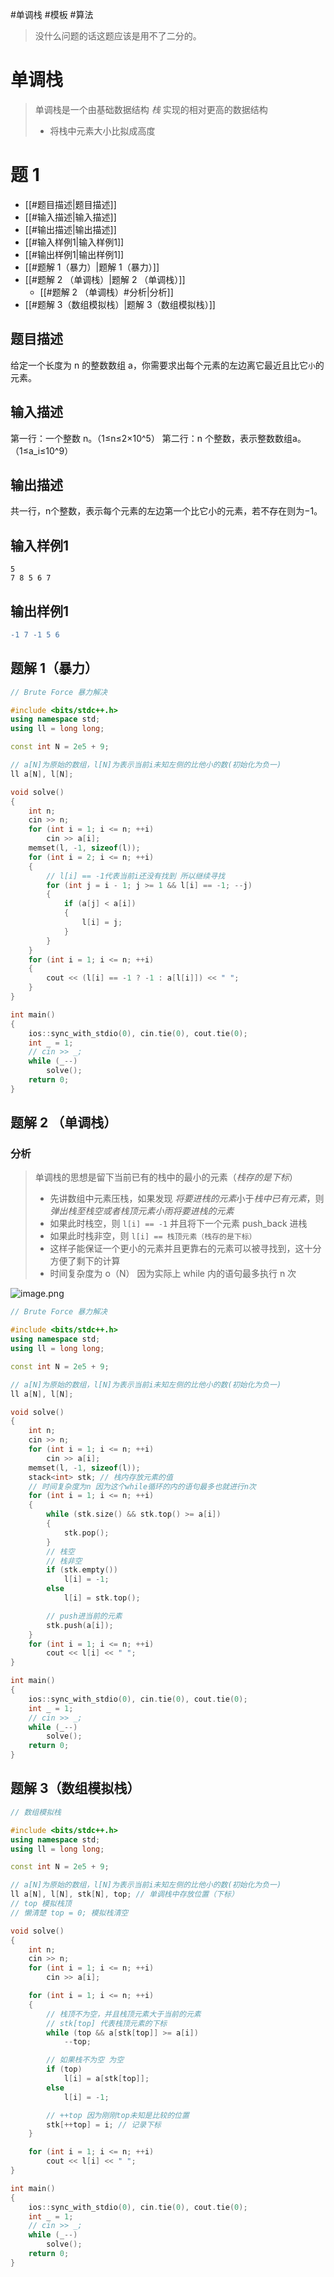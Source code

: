 #单调栈 #模板 #算法 

> 没什么问题的话这题应该是用不了二分的。

# 单调栈
> 单调栈是一个由基础数据结构 *栈* 实现的相对更高的数据结构
> - 将栈中元素大小比拟成高度
# 题 1
- [[#题目描述|题目描述]]
- [[#输入描述|输入描述]]
- [[#输出描述|输出描述]]
- [[#输入样例1|输入样例1]]
- [[#输出样例1|输出样例1]]
- [[#题解 1（暴力）|题解 1（暴力）]]
- [[#题解 2 （单调栈）|题解 2 （单调栈）]]
	- [[#题解 2 （单调栈）#分析|分析]]
- [[#题解 3（数组模拟栈）|题解 3（数组模拟栈）]]


## 题目描述


给定一个长度为 n 的整数数组 a，你需要求出每个元素的左边离它最近且比它`小`的元素。

## 输入描述
第一行：一个整数 n。（1≤n≤2×10^5）
第二行：n 个整数，表示整数数组a。（1≤a_i​≤10^9）
## 输出描述
共一行，n个整数，表示每个元素的左边第一个比它小的元素，若不存在则为−1。
## 输入样例1
```undefined
5
7 8 5 6 7
```
## 输出样例1

```diff
-1 7 -1 5 6
```
## 题解 1（暴力）
``` cpp
// Brute Force 暴力解决

#include <bits/stdc++.h>
using namespace std;
using ll = long long;

const int N = 2e5 + 9;

// a[N]为原始的数组，l[N]为表示当前i未知左侧的比他小的数(初始化为负一)
ll a[N], l[N];

void solve()
{
    int n;
    cin >> n;
    for (int i = 1; i <= n; ++i)
        cin >> a[i];
    memset(l, -1, sizeof(l));
    for (int i = 2; i <= n; ++i)
    {
        // l[i] == -1代表当前i还没有找到 所以继续寻找
        for (int j = i - 1; j >= 1 && l[i] == -1; --j)
        {
            if (a[j] < a[i])
            {
                l[i] = j;
            }
        }
    }
    for (int i = 1; i <= n; ++i)
    {
        cout << (l[i] == -1 ? -1 : a[l[i]]) << " ";
    }
}

int main()
{
    ios::sync_with_stdio(0), cin.tie(0), cout.tie(0);
    int _ = 1;
    // cin >> _;
    while (_--)
        solve();
    return 0;
}

```

## 题解 2 （单调栈）
### 分析
> 单调栈的思想是留下当前已有的栈中的最小的元素（*栈存的是下标*）
> - 先讲数组中元素压栈，如果发现 *将要进栈的元素*小于*栈中已有元素*，则*弹出栈至栈空或者栈顶元素小雨将要进栈的元素*
> - 如果此时栈空，则 `l[i] == -1` 并且将下一个元素 push_back 进栈
> - 如果此时栈非空，则 `l[i] == 栈顶元素（栈存的是下标）`
> - 这样子能保证一个更小的元素并且更靠右的元素可以被寻找到，这十分方便了剩下的计算
> - 时间复杂度为 o（N） 因为实际上 while 内的语句最多执行 n 次


![image.png](https://iili.io/JMymlsa.png)

``` cpp
// Brute Force 暴力解决

#include <bits/stdc++.h>
using namespace std;
using ll = long long;

const int N = 2e5 + 9;

// a[N]为原始的数组，l[N]为表示当前i未知左侧的比他小的数(初始化为负一)
ll a[N], l[N];

void solve()
{
    int n;
    cin >> n;
    for (int i = 1; i <= n; ++i)
        cin >> a[i];
    memset(l, -1, sizeof(l));
    stack<int> stk; // 栈内存放元素的值
    // 时间复杂度为n 因为这个while循环的内的语句最多也就进行n次
    for (int i = 1; i <= n; ++i)
    {
        while (stk.size() && stk.top() >= a[i])
        {
            stk.pop();
        }
        // 栈空
        // 栈非空
        if (stk.empty())
            l[i] = -1;
        else
            l[i] = stk.top();

        // push进当前的元素
        stk.push(a[i]);
    }
    for (int i = 1; i <= n; ++i)
        cout << l[i] << " ";
}

int main()
{
    ios::sync_with_stdio(0), cin.tie(0), cout.tie(0);
    int _ = 1;
    // cin >> _;
    while (_--)
        solve();
    return 0;
}

```

## 题解 3（数组模拟栈）
``` cpp
// 数组模拟栈

#include <bits/stdc++.h>
using namespace std;
using ll = long long;

const int N = 2e5 + 9;

// a[N]为原始的数组，l[N]为表示当前i未知左侧的比他小的数(初始化为负一)
ll a[N], l[N], stk[N], top; // 单调栈中存放位置（下标）
// top 模拟栈顶
// 懒清楚 top = 0; 模拟栈清空

void solve()
{
    int n;
    cin >> n;
    for (int i = 1; i <= n; ++i)
        cin >> a[i];

    for (int i = 1; i <= n; ++i)
    {
        // 栈顶不为空，并且栈顶元素大于当前的元素
        // stk[top] 代表栈顶元素的下标
        while (top && a[stk[top]] >= a[i])
            --top;

        // 如果栈不为空 为空
        if (top)
            l[i] = a[stk[top]];
        else
            l[i] = -1;

        // ++top 因为刚刚top未知是比较的位置
        stk[++top] = i; // 记录下标
    }

    for (int i = 1; i <= n; ++i)
        cout << l[i] << " ";
}

int main()
{
    ios::sync_with_stdio(0), cin.tie(0), cout.tie(0);
    int _ = 1;
    // cin >> _;
    while (_--)
        solve();
    return 0;
}

```
